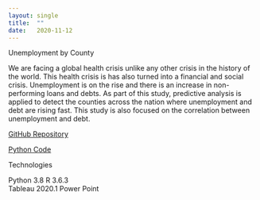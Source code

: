 ```yaml
---
layout: single
title:  ""
date:   2020-11-12
---
```


Unemployment by County

We are facing a global health crisis unlike any other crisis in the history of the world. This health crisis is has also turned into a financial and social crisis. Unemployment is on the rise and there is an increase in non-performing loans and debts. As part of this study, predictive analysis is applied to detect the counties across the nation where unemployment and debt are rising fast. This study is also focused on the correlation between unemployment and debt.

[GitHub Repository](https://github.com/databinary/UnemploymentbyCounty)

[Python Code](https://github.com/databinary/UnemploymentbyCounty/blob/master/DSC630%20Term%20Project.ipynb)


Technologies

Python 3.8
R 3.6.3  
Tableau 2020.1
Power Point
